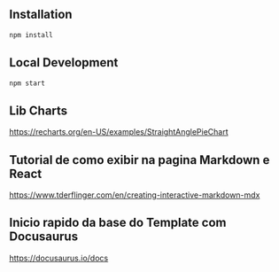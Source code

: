 ## Installation

```bash
npm install
```

## Local Development

```bash
npm start
```

## Lib Charts

https://recharts.org/en-US/examples/StraightAnglePieChart

## Tutorial de como exibir na pagina Markdown e React

https://www.tderflinger.com/en/creating-interactive-markdown-mdx

## Inicio rapido da base do Template com Docusaurus

https://docusaurus.io/docs
